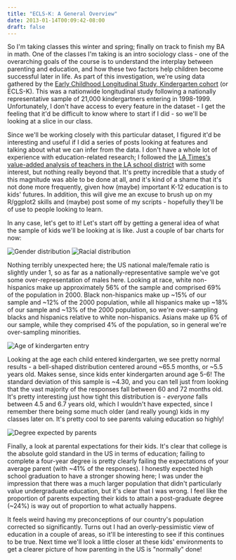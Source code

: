 ```yaml
---
title: "ECLS-K: A General Overview"
date: 2013-01-14T00:09:42-08:00
draft: false
---
```


So I'm taking classes this winter and spring; finally on track to finish my BA in math. One of the classes I'm taking is an intro sociology class - one of the overarching goals of the course is to understand the interplay between parenting and education, and how these two factors help children become successful later in life. As part of this investigation, we're using data gathered by the [Early Childhood Longitudinal Study, Kindergarten cohort](https://nces.ed.gov/ecls/kindergarten.asp "ECLS-K website") (or ECLS-K). This was a nationwide longitudinal study following a nationally representative sample of 21,000 kindergartners entering in 1998-1999. Unfortunately, I don't have access to every feature in the dataset - I get the feeling that it'd be difficult to know where to start if I did - so we'll be looking at a slice in our class.

Since we'll be working closely with this particular dataset, I figured it'd be interesting and useful if I did a series of posts looking at features and talking about what we can infer from the data. I don't have a whole lot of experience with education-related research; I followed the [LA Times's value-added analysis of teachers in the LA school district](http://www.latimes.com/news/local/teachers-investigation/) with some interest, but nothing really beyond that. It's pretty incredible that a study of this magnitude was able to be done at all, and it's kind of a shame that it's not done more frequently, given how (maybe) important K-12 education is to kids' futures. In addition, this will give me an excuse to brush up on my R/ggplot2 skills and (maybe) post some of my scripts - hopefully they'll be of use to people looking to learn.

In any case, let's get to it! Let's start off by getting a general idea of what the sample of kids we'll be looking at is like. Just a couple of bar charts for now:

![Gender distribution](http://seinmastudios.com/wp-content/uploads/2013/01/ecls-k-gender-hist.png)
![Racial distribution](http://seinmastudios.com/wp-content/uploads/2013/01/ecls-k-race-hist-1024x526.png)

Nothing terribly unexpected here; the US national male/female ratio is slightly under 1, so as far as a nationally-representative sample we've got some over-representation of males here. Looking at race, white non-hispanics make up approximately 56% of the sample and comprised 69% of the population in 2000. Black non-hispanics make up ~15% of our sample and ~12% of the 2000 population, while all hispanics make up ~18% of our sample and ~13% of the 2000 population, so we're over-sampling blacks and hispanics relative to white non-hispanics. Asians make up 6% of our sample, while they comprised 4% of the population, so in general we're over-sampling minorities.

![Age of kindergarten entry](http://seinmastudios.com/wp-content/uploads/2013/01/ecls-k-p1ageent-hist.png)

Looking at the age each child entered kindergarten, we see pretty normal results - a bell-shaped distribution centered around ~65.5 months, or ~5.5 years old. Makes sense, since kids enter kindergarten around age 5-6! The standard deviation of this sample is ~4.30, and you can tell just from looking that the vast majority of the responses fall between 60 and 72 months old. It's pretty interesting just how tight this distribution is - *everyone* falls between 4.5 and 6.7 years old, which I wouldn't have expected, since I remember there being some much older (and really young) kids in my classes later on. It's pretty cool to see parents valuing education so highly!

![Degree expected by parents](http://seinmastudios.com/wp-content/uploads/2013/01/ecls-k-p1expect-hist-1024x526.png)

Finally, a look at parental expectations for their kids. It's clear that college is the absolute gold standard in the US in terms of education; failing to complete a four-year degree is pretty clearly failing the expectations of your average parent (with ~41% of the responses). I honestly expected high school graduation to have a stronger showing here; I was under the impression that there was a much larger population that didn't particularly value undergraduate education, but it's clear that I was wrong. I feel like the proportion of parents expecting their kids to attain a post-graduate degree (~24%) is way out of proportion to what actually happens.

It feels weird having my preconceptions of our country's population corrected so significantly. Turns out I had an overly-pessimistic view of education in a couple of areas, so it'll be interesting to see if this continues to be true. Next time we'll look a little closer at these kids' environments to get a clearer picture of how parenting in the US is "normally" done!
